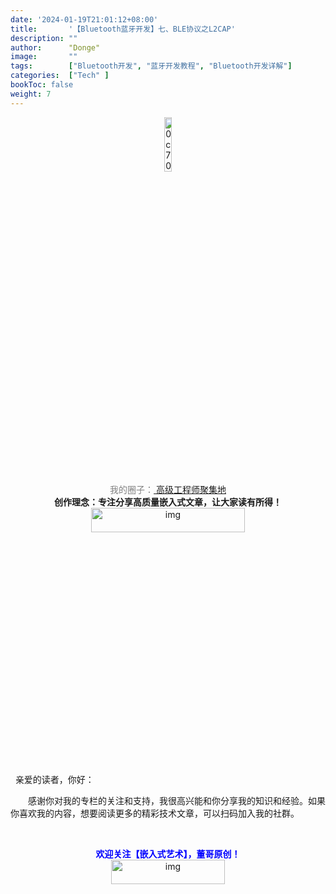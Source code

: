 ```yaml
---
date: '2024-01-19T21:01:12+08:00'
title:       '【Bluetooth蓝牙开发】七、BLE协议之L2CAP'
description: ""
author:      "Donge"
image:       ""
tags:        ["Bluetooth开发", "蓝牙开发教程", "Bluetooth开发详解"]
categories:  ["Tech" ]
bookToc: false
weight: 7
---
```


<div align=center><img src="https://image-1305421143.cos.ap-nanjing.myqcloud.com/image/202206141400958.jpeg" alt="0c70cff6aab3f2894c2bfd2c973e9620" alt="img"  width = 15% height =15%/></div>

<center><font color ="grey">我的圈子：<a href="https://t.zsxq.com/14hPUwE8z">
高级工程师聚集地</a></font></center>

<center><b> 创作理念：专注分享高质量嵌入式文章，让大家读有所得！</b></center>

<div align=center><img src="https://bdn.135editor.com/files/images/editor_styles/d1c723e7e296ca791c2fb3b39ebee0f3.jpg" alt="img" width = 70% height =10%/>
</div>

<br>
<br>
&nbsp;
亲爱的读者，你好：

&emsp;&emsp;感谢你对我的专栏的关注和支持，我很高兴能和你分享我的知识和经验。如果你喜欢我的内容，想要阅读更多的精彩技术文章，可以扫码加入我的社群。

&nbsp;
<center><b> <font color ="blue">欢迎关注【嵌入式艺术】，董哥原创！</font></b></center>
<div align=center><img src="https://image-1305421143.cos.ap-nanjing.myqcloud.com/image/blog.png" alt="img" width = "60%" height ="10%"/>
</div>

